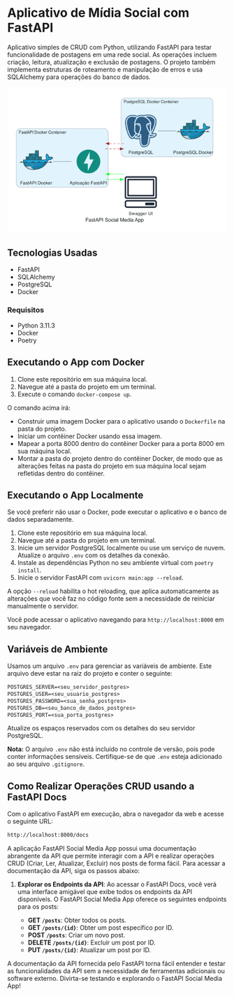 # Aplicativo de Mídia Social com FastAPI

Aplicativo simples de CRUD com Python, utilizando FastAPI para testar funcionalidade de postagens em uma rede social. As operações incluem criação, leitura, atualização e exclusão de postagens. O projeto também implementa estruturas de roteamento e manipulação de erros e usa SQLAlchemy para operações do banco de dados.

<p align="center">
    <img src="docs/arquitetura.png" width="500">
</p>

## Tecnologias Usadas

* FastAPI
* SQLAlchemy
* PostgreSQL
* Docker

### Requisitos

* Python 3.11.3
* Docker
* Poetry

## Executando o App com Docker

1. Clone este repositório em sua máquina local.
2. Navegue até a pasta do projeto em um terminal.
3. Execute o comando `docker-compose up`.

O comando acima irá:

* Construir uma imagem Docker para o aplicativo usando o `Dockerfile` na pasta do projeto.
* Iniciar um contêiner Docker usando essa imagem.
* Mapear a porta 8000 dentro do contêiner Docker para a porta 8000 em sua máquina local.
* Montar a pasta do projeto dentro do contêiner Docker, de modo que as alterações feitas na pasta do projeto em sua máquina local sejam refletidas dentro do contêiner.

## Executando o App Localmente

Se você preferir não usar o Docker, pode executar o aplicativo e o banco de dados separadamente.

1. Clone este repositório em sua máquina local.
2. Navegue até a pasta do projeto em um terminal.
3. Inicie um servidor PostgreSQL localmente ou use um serviço de nuvem. Atualize o arquivo `.env` com os detalhes da conexão.
4. Instale as dependências Python no seu ambiente virtual com `poetry install`.
5. Inicie o servidor FastAPI com `uvicorn main:app --reload`.

A opção `--reload` habilita o hot reloading, que aplica automaticamente as alterações que você faz no código fonte sem a necessidade de reiniciar manualmente o servidor.

Você pode acessar o aplicativo navegando para `http://localhost:8000` em seu navegador.

## Variáveis de Ambiente

Usamos um arquivo `.env` para gerenciar as variáveis de ambiente. Este arquivo deve estar na raiz do projeto e conter o seguinte:

```env
POSTGRES_SERVER=<seu_servidor_postgres>
POSTGRES_USER=<seu_usuario_postgres>
POSTGRES_PASSWORD=<sua_senha_postgres>
POSTGRES_DB=<seu_banco_de_dados_postgres>
POSTGRES_PORT=<sua_porta_postgres>
```

Atualize os espaços reservados com os detalhes do seu servidor PostgreSQL.

**Nota:** O arquivo `.env` não está incluído no controle de versão, pois pode conter informações sensíveis. Certifique-se de que `.env` esteja adicionado ao seu arquivo `.gitignore`.

## Como Realizar Operações CRUD usando a FastAPI Docs

Com o aplicativo FastAPI em execução, abra o navegador da web e acesse o seguinte URL:

```bash
http://localhost:8000/docs
```

A aplicação FastAPI Social Media App possui uma documentação abrangente da API que permite interagir com a API e realizar operações CRUD (Criar, Ler, Atualizar, Excluir) nos posts de forma fácil. Para acessar a documentação da API, siga os passos abaixo:
    
1. **Explorar os Endpoints da API**: Ao acessar o FastAPI Docs, você verá uma interface amigável que exibe todos os endpoints da API disponíveis. O FastAPI Social Media App oferece os seguintes endpoints para os posts:
    
    * **GET `/posts`**: Obter todos os posts.
    * **GET `/posts/{id}`**: Obter um post específico por ID.
    * **POST `/posts`**: Criar um novo post.
    * **DELETE `/posts/{id}`**: Excluir um post por ID.
    * **PUT `/posts/{id}`**: Atualizar um post por ID.
    

A documentação da API fornecida pelo FastAPI torna fácil entender e testar as funcionalidades da API sem a necessidade de ferramentas adicionais ou software externo. Divirta-se testando e explorando o FastAPI Social Media App!
